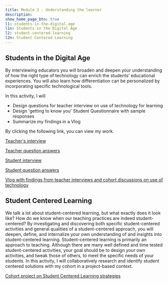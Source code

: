 ```yaml
---
title: Module 3 - Understanding the learner
description: 
show_home_page_btn: true
l1: students-in-the-digital-age
l1n: Students in the Digital Age
l2: student-centered-learning
l2n: Student Centered Learning
---
```


## Students in the Digital Age
By interviewing educators you will broaden and deepen your understanding of how the right type of technology can enrich the students’ educational experiences. You will also learn how differentiation can be personalized by incorporating specific technological tools. 

In this activity, I will 
- Design questions for teacher interview on use of technology for learning
- Design 'getting to know you' Student Questionnaire with sample responses
- Summarize my findings in a Vlog

By clicking the following link, you can view my work.

[Teacher's interview](https://www.wjx.top/vj/to3E5Kf.aspx)

[Teacher question answers](https://docs.google.com/spreadsheets/d/1Bqt7MjOnxN-R-ce6xzah0HfC-9-yd13BqzhDeF0lR8c/edit#gid=0)

[Student interview](https://www.wjx.cn/vj/Q1fEqHv.aspx)

[Student question answers](https://docs.google.com/spreadsheets/d/1sbdJBaSLktJEkJtkzqk2P85JF0vAytDeBeyetMAPX4s/edit#gid=0)

[Vlog with findings from teacher interviews and cohort discussions on use of technology](https://youtu.be/jCJ2Y6Gfxp8)

## Student Centered Learning

We talk a lot about student-centered learning, but what exactly does it look like? How do we know when our teaching practices are indeed student-centered? By investigating and discovering both specific student-centered activities and general qualities of a student-centered approach, you will deepen, define, and internalize your own understanding of and insights into student-centered learning. Student-centered learning is primarily an approach to teaching. Although there are many well defined and time tested student-centered activities, your goal should be to design your own activities, and tweak those of others, to meet the specific needs of your students. In this activity, I will collaboratively research and identify student centered solutions with my cohort in a project-based context.

[Cohort project on Student Centered Learning strategies](https://padlet.com/mizuno0528/M3A2_Student_Centered_Learning)
